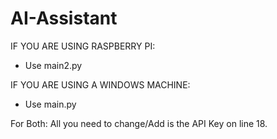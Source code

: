 # AI-Assistant

IF YOU ARE USING RASPBERRY PI:
- Use main2.py

IF YOU ARE USING A WINDOWS MACHINE:
- Use main.py

For Both:
All you need to change/Add is the API Key on line 18.
